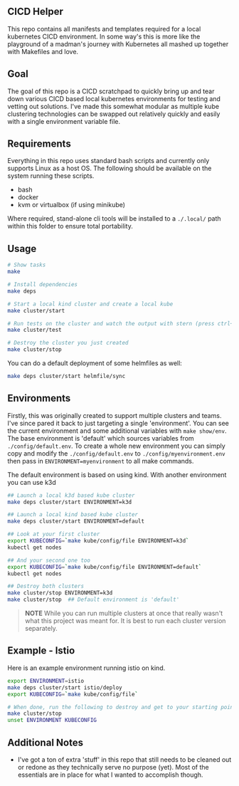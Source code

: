 ## CICD Helper

This repo contains all manifests and templates required for a local kubernetes CICD environment. In some way's this is more like the playground of a madman's journey with Kubernetes all mashed up together with Makefiles and love.


## Goal

The goal of this repo is a CICD scratchpad to quickly bring up and tear down various CICD based local kubernetes environments for testing and vetting out solutions. I've made this somewhat modular as multiple kube clustering technologies can be swapped out relatively quickly and easily with a single environment variable file. 

## Requirements

Everything in this repo uses standard bash scripts and currently only supports Linux as a host OS. The following should be available on the system running these scripts.

- bash
- docker
- kvm or virtualbox (if using minikube)

Where required, stand-alone cli tools will be installed to a `./.local/` path within this folder to ensure total portability.

## Usage

```bash
# Show tasks
make

# Install dependencies
make deps

# Start a local kind cluster and create a local kube
make cluster/start

# Run tests on the cluster and watch the output with stern (press ctrl+c to exit)
make cluster/test

# Destroy the cluster you just created
make cluster/stop
```

You can do a default deployment of some helmfiles as well:

```bash
make deps cluster/start helmfile/sync
```

## Environments

Firstly, this was originally created to support multiple clusters and teams. I've since pared it back to just targeting a single 'environment'. You can see the current environment and some additional variables with `make show/env`. The base environment is 'default' which sources variables from `./config/default.env`. To create a whole new environment you can simply copy and modify the `./config/default.env` to `./config/myenvironment.env` then pass in `ENVIRONMENT=myenvironment` to all make commands.

The default environment is based on using kind. With another environment you can use k3d
```bash
## Launch a local k3d based kube cluster
make deps cluster/start ENVIRONMENT=k3d

## Launch a local kind based kube cluster
make deps cluster/start ENVIRONMENT=default

## Look at your first cluster
export KUBECONFIG=`make kube/config/file ENVIRONMENT=k3d`
kubectl get nodes

## And your second one too
export KUBECONFIG=`make kube/config/file ENVIRONMENT=default`
kubectl get nodes

## Destroy both clusters
make cluster/stop ENVIRONMENT=k3d
make cluster/stop  ## Default environment is 'default'
```

> **NOTE** While you can run multiple clusters at once that really wasn't what this project was meant for. It is best to run each cluster version separately.

## Example - Istio

Here is an example environment running istio on kind.

```bash
export ENVIRONMENT=istio
make deps cluster/start istio/deploy
export KUBECONFIG=`make kube/config/file`

# When done, run the following to destroy and get to your starting point again
make cluster/stop
unset ENVIRONMENT KUBECONFIG
```

## Additional Notes

- I've got a ton of extra 'stuff' in this repo that still needs to be cleaned out or redone as they technically serve no purpose (yet). Most of the essentials are in place for what I wanted to accomplish though.
